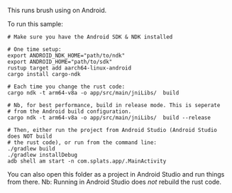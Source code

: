 This runs brush using on Android.

To run this sample:
```
# Make sure you have the Android SDK & NDK installed

# One time setup:
export ANDROID_NDK_HOME="path/to/ndk"
export ANDROID_HOME="path/to/sdk"
rustup target add aarch64-linux-android
cargo install cargo-ndk

# Each time you change the rust code:
cargo ndk -t arm64-v8a -o app/src/main/jniLibs/  build

# Nb, for best performance, build in release mode. This is seperate
# from the Android build configuration.
cargo ndk -t arm64-v8a -o app/src/main/jniLibs/  build --release

# Then, either run the project from Android Studio (Android Studio does NOT build
# the rust code), or run from the command line:
./gradlew build
./gradlew installDebug
adb shell am start -n com.splats.app/.MainActivity
```

You can also open this folder as a project in Android Studio and run things from there.
Nb: Running in Android Studio does _not_ rebuild the rust code.